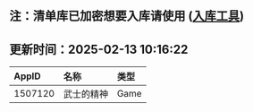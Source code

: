 ## 注：清单库已加密想要入库请使用 ([入库工具](https://github.com/BlankTMing/ManifestAutoUpdate/releases))

## 更新时间：2025-02-13 10:16:22
| AppID | 名称 | 类型  |
| :-------------------- | :----------------------------- | :----------- |
| 1507120 | 武士的精神| Game |
